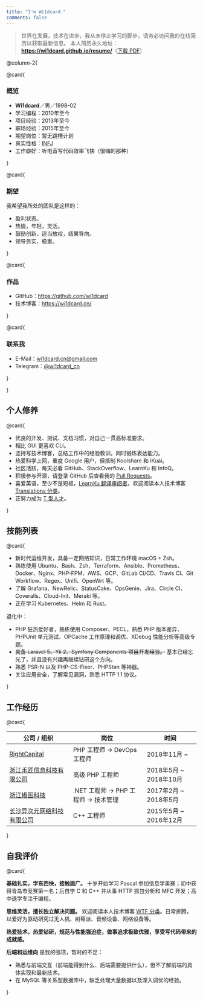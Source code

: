 ```yaml
---
title: "I'm Wi1dcard."
comments: false
---
```


> 世界在发展，技术在进步。我从未停止学习的脚步，请务必访问我的在线简历以获取最新信息。
> 本人简历永久地址：**<https://wi1dcard.github.io/resume/>**（[下载 PDF](wi1dcard.pdf)）

<!--more-->

@column-2{

@card{

### 概览

- **Wi1dcard**／男／1998-02
- 学习编程：2010年至今
- 项目经验：2013年至今
- 职场经验：2015年至今
- 期望岗位：暂无跳槽计划
- 真实性格：[INFJ](mbti.pdf)
- 工作癖好：听电音写代码效率飞快（很嗨的那种）

}

@card{

### 期望

我希望我所处的团队是这样的：

- 盈利状态。
- 热情，年轻，灵活。
- 鼓励创新，适当放权，结果导向。
- 领导务实、稳重。

}

@card{

### 作品

- GitHub：<https://github.com/wi1dcard>
- 技术博客：<https://wi1dcard.cn/>

}

@card{

### 联系我

- E-Mail：[wi1dcard.cn@gmail.com](mailto:wi1dcard.cn@gmail.com)
- Telegram：[@wi1dcard_cn](https://t.me/wi1dcard_cn)

}

}

## 个人修养

@card{

- 优良的开发、测试、文档习惯，对自己一贯高标准要求。
- 相比 GUI 更喜欢 CLI。
- 坚持写技术博客，总结工作中的经验教训，同时锻炼表达能力。
- 热爱科学上网，重度 Google 用户，但抵制 Koolshare 和 iKuai。
- 社区活跃，每天必看 GitHub、StackOverflow、LearnKu 和 InfoQ。
- 积极参与开源，请登录 GitHub 后查看我的 [Pull Requests](https://github.com/pulls?utf8=%E2%9C%93&q=is%3Apr+sort%3Aupdated-desc+author%3Awi1dcard)。
- 喜爱英语，至少不是短板，[LearnKu 翻译审阅者](https://learnku.com/users/32249/translations)，欢迎阅读本人技术博客 [Translations 分类](https://wi1dcard.cn/categories/translations/)。
- 正努力成为 [T 型人才](https://baike.baidu.com/item/T%E5%9E%8B%E4%BA%BA%E6%89%8D)。

}

## 技能列表

@card{

- 新时代运维开发，具备一定网络知识，日常工作环境 macOS + Zsh。
- 熟练使用 Ubuntu、Bash、Zsh、Terraform、Ansible、Prometheus、Docker、Nginx、PHP-FPM、AWS、GCP、GitLab CI/CD、Travis CI、Git Workflow、Regex、Unifi、OpenWrt 等。
- 了解 Grafana、NewRelic、StatusCake、OpsGenie、Jira、Circle CI、Coveralls、Cloud-Init、Meraki 等。
- 正在学习 Kubernetes、Helm 和 Rust。

退化中：

- PHP 狂热爱好者，熟练使用 Composer、PECL，熟悉 PHP 版本差异、PHPUnit 单元测试、OPCache 工作原理和调优、XDebug 性能分析等高级专题。
- ~~具备 Laravel 5、Yii 2、Symfony Components 项目开发经验。~~ 基本已经忘光了，并且没有兴趣再继续钻研这个方向。
- 熟悉 PSR-N 以及 PHP-CS-Fixer、PHPStan 等神器。
- 关注应用安全，了解常见漏洞，熟悉 HTTP 1.1 协议。

}

## 工作经历

@card{

| 公司 / 组织                  | 岗位                                  | 时间                   |
| ---------------------------- | ------------------------------------- | ---------------------- |
| [RightCapital]               | PHP 工程师 -> DevOps 工程师           | 2018年11月 ~           |
| [浙江禾匠信息科技有限公司]   | 高级 PHP 工程师                       | 2018年5月 ~ 2018年10月 |
| [浙江椒图科技]               | .NET 工程师 -> PHP 工程师 -> 技术管理 | 2017年2月 ~ 2018年5月  |
| [长沙异次元网络科技有限公司] | C++ 工程师                            | 2015年5月 ~ 2016年12月 |

}

[RightCapital]: /cv/#RightCapital
[浙江禾匠信息科技有限公司]: /cv/#浙江禾匠信息科技有限公司
[浙江椒图科技]: /cv/#浙江椒图科技
[长沙异次元网络科技有限公司]: /cv/#长沙异次元网络科技有限公司

## 自我评价

@card{

**基础扎实，学东西快，接触面广。** 十岁开始学习 Pascal 参加信息学奥赛；初中获得青岛市竞赛第一名；后自学 C 和 C++ 并从事 HTTP 抓包分析和 MFC 开发；高中退学专注于编程。

**思维灵活，擅长独立解决问题。** 欢迎阅读本人技术博客 [WTF 分类](https://wi1dcard.cn/categories/wtf/)。日常折腾，以爱好为驱动研究过无人机、树莓派、音频设备、网络设备等。

**热爱技术，热爱钻研，规范与性能强迫症，做事追求极致优雅，享受写代码带来的成就感。**

**后端和运维向** 是我的强项，暂时的不足：

- 熟悉与前端交互（前端能得到什么、后端需要提供什么），但不了解前端的具体实现和最新技术。
- 在 MySQL 等关系型数据库中，缺乏处理大量数据以及深入调优的经验。

}
